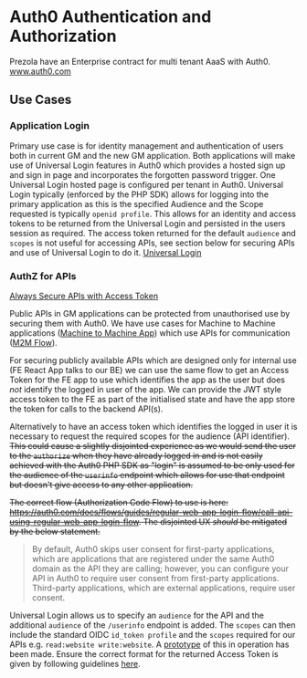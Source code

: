 # Auth0 Authentication and Authorization

Prezola have an Enterprise contract for multi tenant AaaS with Auth0. www.auth0.com

## Use Cases

### Application Login
Primary use case is for identity management and authentication of users both in current GM and the new GM application. Both applications will make use of Universal Login features in Auth0 which provides a hosted sign up and sign in page and incorporates the forgotten password trigger. 
One Universal Login hosted page is configured per tenant in Auth0.
Universal Login typically (enforced by the PHP SDK) allows for logging into the primary application as this is the specified Audience and the Scope requested is typically `openid profile`. This allows for an identity and access tokens to be returned from the Universal Login and persisted in the users session as required. The access token returned for the default `audience` and `scopes` is not useful for accessing APIs, see section below for securing APIs and use of Universal Login to do it.
[Universal Login](https://auth0.com/docs/hosted-pages/login)

### AuthZ for APIs
[Always Secure APIs with Access Token](https://auth0.com/docs/api-auth/why-use-access-tokens-to-secure-apis)

Public APIs in GM applications can be protected from unauthorised use by securing them with Auth0. We have use cases for Machine to Machine applications ([Machine to Machine App](https://auth0.com/docs/applications/machine-to-machine)) which use APIs for communication ([M2M Flow](https://auth0.com/docs/flows/concepts/m2m-flow)).

For securing publicly available APIs which are designed only for internal use (FE React App talks to our BE) we can use the same flow to get an Access Token for the FE app to use which identifies the app as the user but does *not* identify the logged in user of the app. We can provide the JWT style access token to the FE as part of the initialised state and have the app store the token for calls to the backend API(s).

Alternatively to have an access token which identifies the logged in user it is necessary to request the required scopes for the audience (API identifier). ~~This could cause a slightly disjointed experience as we would send the user to the `authorize` when they have already logged in and is not easily achieved with the Auth0 PHP SDK as "login" is assumed to be only used for the audience of the `userinfo` endpoint which allows for use that endpoint but doesn't give access to any other application.~~

~~The correct flow (Authorization Code Flow) to use is here: https://auth0.com/docs/flows/guides/regular-web-app-login-flow/call-api-using-regular-web-app-login-flow. The disjointed UX *should* be mitigated by the below statement.~~

> By default, Auth0 skips user consent for first-party applications, which are applications that are registered under the same Auth0 domain as the API they are calling; however, you can configure your API in Auth0 to require user consent from first-party applications. Third-party applications, which are external applications, require user consent.

Universal Login allows us to specify an `audience` for the API and the additional `audience` of the `/userinfo` endpoint is added. The `scopes` can then include the standard OIDC `id_token profile` and the `scopes` required for our APIs e.g. `read:website write:website`.
A [prototype](https://github.com/AmpersandHQ/gm-auth-proto) of this in operation has been made.
Ensure the correct format for the returned Access Token is given by following guidelines [here](https://auth0.com/docs/tokens/set-access-token-format).
